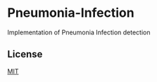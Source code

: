 # Pneumonia-Infection
Implementation of Pneumonia Infection detection

## License
[MIT](https://choosealicense.com/licenses/mit/)
